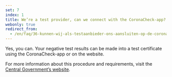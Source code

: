 ```yaml
---
set: 7
index: 1
title: We’re a test provider, can we connect with the CoronaCheck-app?
webonly: true
redirect_from: 
  - /en/faq/36-kunnen-wij-als-testaanbieder-ons-aansluiten-op-de-coronacheck-app
---
```

Yes, you can. Your negative test results can be made into a test certificate using the CoronaCheck-app or on the website.

For more information about this procedure and requirements, visit the [Central Government’s website](https://www.rijksoverheid.nl/aansluiten-CoronaCheck).
